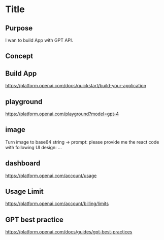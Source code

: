 # Title

## Purpose

I wan to build App with GPT API.

## Concept

## Build App

https://platform.openai.com/docs/quickstart/build-your-application

## playground

https://platform.openai.com/playground?model=gpt-4

## image

Turn image to base64 string -> prompt: please provide me the react code with following UI design: ...

## dashboard

https://platform.openai.com/account/usage

## Usage Limit

https://platform.openai.com/account/billing/limits

## GPT best practice

https://platform.openai.com/docs/guides/gpt-best-practices

